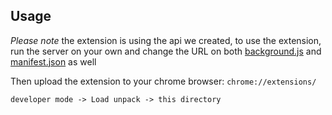 ## Usage
*Please note* the extension is using the api we created, to use the extension, run the server on your own and change the URL on both [background.js](js/background.js) and [manifest.json](manifest.json) as well

Then upload the extension to your chrome browser: `chrome://extensions/`
```
developer mode -> Load unpack -> this directory
```